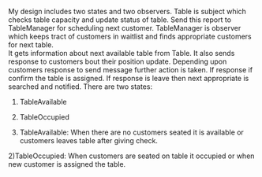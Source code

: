 My design includes two states and two observers.
Table is subject which checks table capacity and update status of table. Send this report to TableManager for scheduling next customer.
TableManager is observer which keeps tract of customers in waitlist and finds appropriate customers for next table.  
It gets information about next available table from Table. 
It also sends response to customers bout their position update.
Depending upon customers response to send message further action is taken. 
If response if confirm the table is assigned. 
If response is leave then next appropriate is searched and notified.
There are two states:
1) TableAvailable
2) TableOccupied

1) TableAvailable:
When there are no customers seated it is available or customers leaves table after giving check.

2)TableOccupied:
When customers are seated on table it occupied or when new customer is assigned the table.
